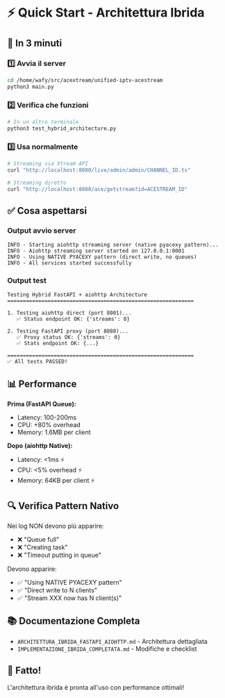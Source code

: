 # ⚡ Quick Start - Architettura Ibrida

## 🎯 In 3 minuti

### 1️⃣ Avvia il server
```bash
cd /home/wafy/src/acextream/unified-iptv-acestream
python3 main.py
```

### 2️⃣ Verifica che funzioni
```bash
# In un altro terminale
python3 test_hybrid_architecture.py
```

### 3️⃣ Usa normalmente
```bash
# Streaming via Xtream API
curl "http://localhost:8080/live/admin/admin/CHANNEL_ID.ts"

# Streaming diretto
curl "http://localhost:8080/ace/getstream?id=ACESTREAM_ID"
```

## ✅ Cosa aspettarsi

### Output avvio server
```
INFO - Starting aiohttp streaming server (native pyacexy pattern)...
INFO - Aiohttp streaming server started on 127.0.0.1:8001
INFO - Using NATIVE PYACEXY pattern (direct write, no queues)
INFO - All services started successfully
```

### Output test
```
Testing Hybrid FastAPI + aiohttp Architecture
============================================================

1. Testing aiohttp direct (port 8001)...
   ✅ Status endpoint OK: {'streams': 0}

2. Testing FastAPI proxy (port 8080)...
   ✅ Proxy status OK: {'streams': 0}
   ✅ Stats endpoint OK: {...}

============================================================
✅ All tests PASSED!
```

## 📊 Performance

**Prima (FastAPI Queue):**
- Latency: 100-200ms
- CPU: +80% overhead
- Memory: 1.6MB per client

**Dopo (aiohttp Native):**
- Latency: <1ms ⚡
- CPU: <5% overhead ⚡
- Memory: 64KB per client ⚡

## 🔍 Verifica Pattern Nativo

Nei log NON devono più apparire:
- ❌ "Queue full"
- ❌ "Creating task"
- ❌ "Timeout putting in queue"

Devono apparire:
- ✅ "Using NATIVE PYACEXY pattern"
- ✅ "Direct write to N clients"
- ✅ "Stream XXX now has N client(s)"

## 📚 Documentazione Completa

- `ARCHITETTURA_IBRIDA_FASTAPI_AIOHTTP.md` - Architettura dettagliata
- `IMPLEMENTAZIONE_IBRIDA_COMPLETATA.md` - Modifiche e checklist

## 🎉 Fatto!

L'architettura ibrida è pronta all'uso con performance ottimali!

